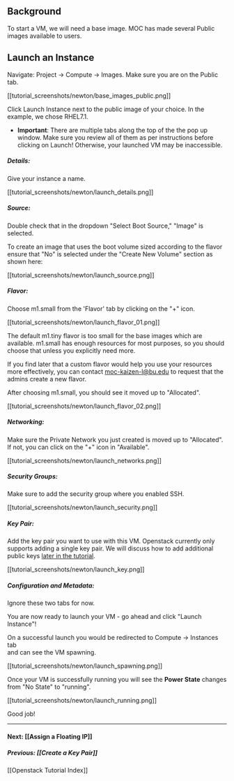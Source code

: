 ## Background

To start a VM, we will need a base image.  MOC has made several Public images available to users. 

## Launch an Instance
Navigate: Project -> Compute -> Images.  Make sure you are on the Public tab.

[[tutorial_screenshots/newton/base_images_public.png]]

Click Launch Instance next to the public image of your choice.  In the example, we chose RHEL7.1.  

* **Important**: There are multiple tabs along the top of the the pop up window.  Make sure you review all of them as per instructions before clicking on Launch!  Otherwise, your launched VM may be inaccessible.

##### Details:  
Give your instance a name.

[[tutorial_screenshots/newton/launch_details.png]]

##### Source:
Double check that in the dropdown "Select Boot Source," "Image" is selected.

To create an image that uses the boot volume sized according to the flavor ensure that "No" is selected under the "Create New Volume" section as shown here:

[[tutorial_screenshots/newton/launch_source.png]]


##### Flavor:  
Choose m1.small from the 'Flavor' tab by clicking on the "+" icon.
 
[[tutorial_screenshots/newton/launch_flavor_01.png]]

The default m1.tiny flavor is too small for the base images which are available.  m1.small has enough resources for most purposes, so you should choose that unless you explicitly need more.  

If you find later that a custom flavor would help you use your resources more effectively, you can contact moc-kaizen-l@bu.edu to request that the admins create a new flavor.

After choosing m1.small, you should see it moved up to "Allocated".

[[tutorial_screenshots/newton/launch_flavor_02.png]]

##### Networking:
Make sure the Private Network you just created is moved up to "Allocated". If not, you can click on the "+" icon in "Available".

[[tutorial_screenshots/newton/launch_networks.png]]

##### Security Groups:
Make sure to add the security group where you enabled SSH.

[[tutorial_screenshots/newton/launch_security.png]]

##### Key Pair:
Add the key pair you want to use with this VM.  Openstack currently only supports adding a single key pair. We will discuss how to add additional public keys [later in the tutorial](https://github.com/CCI-MOC/moc-public/wiki/SSH-to-Cloud-VM#more-ssh-keys).

[[tutorial_screenshots/newton/launch_key.png]]

##### Configuration and Metadata:
Ignore these two tabs for now.

You are now ready to launch your VM - go ahead and click "Launch Instance"!

On a successful launch you would be redirected to Compute -> Instances tab  
and can see the VM spawning.  

[[tutorial_screenshots/newton/launch_spawning.png]]

Once your VM is successfully running you will see the **Power State** changes from
"No State" to "running".  

[[tutorial_screenshots/newton/launch_running.png]]  

Good job!

***

#### Next: [[Assign a Floating IP]]
##### Previous: [[Create a Key Pair]]
[[Openstack Tutorial Index]]